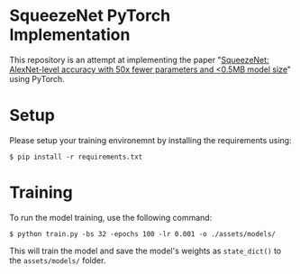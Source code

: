 # SqueezeNet PyTorch Implementation

This repository is an attempt at implementing the paper "[SqueezeNet: AlexNet-level accuracy with 50x fewer parameters and <0.5MB model size](https://arxiv.org/abs/1602.07360)" using PyTorch.

# Setup

Please setup your training environemnt by installing the requirements using:

```
$ pip install -r requirements.txt
```

# Training

To run the model training, use the following command:

```
$ python train.py -bs 32 -epochs 100 -lr 0.001 -o ./assets/models/
```

This will train the model and save the model's weights as `state_dict()` to the `assets/models/` folder.
